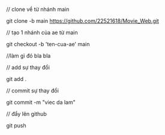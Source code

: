 // clone vể từ nhánh main

git clone -b main https://github.com/22521618/Movie_Web.git

// tạo 1 nhánh của ae từ main

git checkout -b 'ten-cua-ae' main

//làm gì đó bla bla

// add sự thay đổi

git add .

// commit sự thay đổi

git commit -m "viec da lam"

// đẩy lên github

git push
